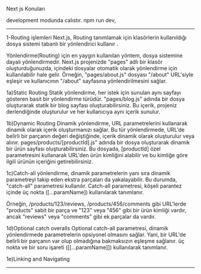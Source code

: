 Next js Konuları

development modunda calıstır.
npm run dev,
**************************************************************************************************************
1-Routing işlemleri
Next.js, Routing tanımlamak için klasörlerin kullanıldığı dosya sistemi tabanlı bir yönlendirici kullanır .

Yönlendirme(Routing) için en yaygın kullanılan yöntem, dosya sistemine dayalı yönlendirmedir.
Next.js projenizde "pages" adlı bir klasör oluşturduğunuzda, içindeki dosyalar otomatik olarak yönlendirme için kullanılabilir hale gelir.
Örneğin, "pages/about.js" dosyası "/about" URL'siyle eşleşir ve kullanıcının "/about" sayfasına yönlendirilmesini sağlar.

1a)Static Routing
Statik yönlendirme, her istek için sunulan aynı sayfayı gösteren basit bir yönlendirme türüdür.
"pages/blog.js" adında bir dosya oluşturarak statik bir blog sayfası oluşturabilirsiniz.
Bu içerik, projeniz derlendiğinde oluşturulur ve her kullanıcıya aynı içerik sunulur.

1b)Dynamic Routing
Dinamik yönlendirme, URL parametrelerini kullanarak dinamik olarak içerik oluşturmanızı sağlar. Bu tür yönlendirmede, URL'de belirli bir parçanın değeri değiştiğinde, içerik dinamik olarak oluşturulur veya alınır. 
pages/products/[productId].js" adında bir dosya oluşturarak dinamik bir ürün sayfası oluşturabilirsiniz. Bu dosyada, [productId] özel parametresini kullanarak URL'den ürün kimliğini alabilir ve bu kimliğe göre ilgili ürünün içeriğini getirebilirsiniz. 


1c)Catch-all yönlendirme, dinamik parametrelerin yanı sıra dinamik parametreyi takip eden ekstra parçaları da yakalayabilir. Bu durumda, "catch-all" parametresi kullanılır. Catch-all parametresi, köşeli parantez içinde üç nokta ([...paramName]) kullanılarak tanımlanır.

Örneğin, /products/123/reviews, /products/456/comments gibi URL'lerde "products" sabit bir parça ve "123" veya "456" gibi bir ürün kimliği vardır, ancak "reviews" veya "comments" gibi ek parçalar da vardır.

1d)Optional catch overalls
Optional catch-all parametresi, dinamik yönlendirmede parametrelerin opsiyonel olmasını sağlar.
Yani, bir URL'de belirli bir parçanın var olup olmadığına bakmaksızın eşleşme sağlanır.
üç nokta ve bir soru işareti ([[...paramName]]) kullanılarak tanımlanır.

1e)Linking and Navigating


**************************************************************************************************************
